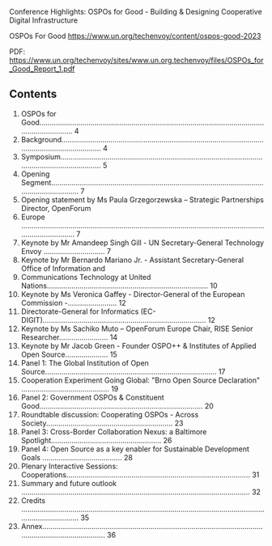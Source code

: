 Conference Highlights: OSPOs for Good - Building & Designing Cooperative Digital Infrastructure

OSPOs For Good https://www.un.org/techenvoy/content/ospos-good-2023

PDF: https://www.un.org/techenvoy/sites/www.un.org.techenvoy/files/OSPOs_for_Good_Report_1.pdf

## Contents

 1. OSPOs for Good....................................................................................................................................... 4
 2. Background.......................................................................................................................................... 4
 3. Symposium.......................................................................................................................................... 5
 4. Opening Segment.................................................................................................................................... 7
 5. Opening statement by Ms Paula Grzegorzewska – Strategic Partnerships Director, OpenForum
 6. Europe ................................................................................................................................................. 7
 7. Keynote by Mr Amandeep Singh Gill - UN Secretary-General Technology Envoy .............................. 7
 8. Keynote by Mr Bernardo Mariano Jr. - Assistant Secretary-General Office of Information and
 9. Communications Technology at United Nations............................................................................... 10
 10. Keynote by Ms Veronica Gaffey - Director-General of the European Commission -........................ 12
 11. Directorate-General for Informatics (EC-DIGIT)................................................................................ 12
 12. Keynote by Ms Sachiko Muto – OpenForum Europe Chair, RISE Senior Researcher........................ 14
 13. Keynote by Mr Jacob Green - Founder OSPO++ & Institutes of Applied Open Source..................... 15
 14. Panel 1: The Global Institution of Open Source.................................................................................... 17
 15. Cooperation Experiment Going Global: "Brno Open Source Declaration" ........................................... 19
 16. Panel 2: Government OSPOs & Constituent Good................................................................................ 20
 17. Roundtable discussion: Cooperating OSPOs - Across Society.............................................................. 23
 18. Panel 3: Cross-Border Collaboration Nexus: a Baltimore Spotlight...................................................... 26
 19. Panel 4: Open Source as a key enabler for Sustainable Development Goals ....................................... 28
 20. Plenary Interactive Sessions: Cooperations.......................................................................................... 31
 21. Summary and future outlook ................................................................................................................ 32
 22. Credits ................................................................................................................................................... 35
 23. Annex..................................................................................................................................................... 36
